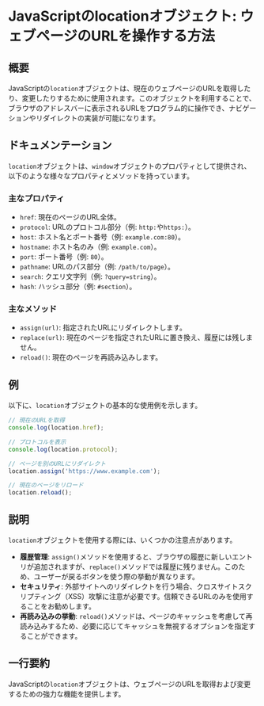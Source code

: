 <!--
Meta Description: # JavaScriptのlocationオブジェクト: ウェブページのURLを操作する方法 ## 概要 JavaScriptの`location`オブジェクトは、現在のウェブページのURLを取得したり、変更したりするために使用されます。このオブジェクトを利用することで、ブラウザのアドレスバーに表示...
Meta Keywords: location, オブジェクトは, example, com, assign
-->

# JavaScriptのlocationオブジェクト: ウェブページのURLを操作する方法

## 概要
JavaScriptの`location`オブジェクトは、現在のウェブページのURLを取得したり、変更したりするために使用されます。このオブジェクトを利用することで、ブラウザのアドレスバーに表示されるURLをプログラム的に操作でき、ナビゲーションやリダイレクトの実装が可能になります。

## ドキュメンテーション
`location`オブジェクトは、`window`オブジェクトのプロパティとして提供され、以下のような様々なプロパティとメソッドを持っています。

### 主なプロパティ
- `href`: 現在のページのURL全体。
- `protocol`: URLのプロトコル部分（例: `http:`や`https:`）。
- `host`: ホスト名とポート番号（例: `example.com:80`）。
- `hostname`: ホスト名のみ（例: `example.com`）。
- `port`: ポート番号（例: `80`）。
- `pathname`: URLのパス部分（例: `/path/to/page`）。
- `search`: クエリ文字列（例: `?query=string`）。
- `hash`: ハッシュ部分（例: `#section`）。

### 主なメソッド
- `assign(url)`: 指定されたURLにリダイレクトします。
- `replace(url)`: 現在のページを指定されたURLに置き換え、履歴には残しません。
- `reload()`: 現在のページを再読み込みします。

## 例
以下に、`location`オブジェクトの基本的な使用例を示します。

```javascript
// 現在のURLを取得
console.log(location.href);

// プロトコルを表示
console.log(location.protocol);

// ページを別のURLにリダイレクト
location.assign('https://www.example.com');

// 現在のページをリロード
location.reload();
```

## 説明
`location`オブジェクトを使用する際には、いくつかの注意点があります。

- **履歴管理**: `assign()`メソッドを使用すると、ブラウザの履歴に新しいエントリが追加されますが、`replace()`メソッドでは履歴に残りません。このため、ユーザーが戻るボタンを使う際の挙動が異なります。
- **セキュリティ**: 外部サイトへのリダイレクトを行う場合、クロスサイトスクリプティング（XSS）攻撃に注意が必要です。信頼できるURLのみを使用することをお勧めします。
- **再読み込みの挙動**: `reload()`メソッドは、ページのキャッシュを考慮して再読み込みするため、必要に応じてキャッシュを無視するオプションを指定することができます。

## 一行要約
JavaScriptの`location`オブジェクトは、ウェブページのURLを取得および変更するための強力な機能を提供します。
